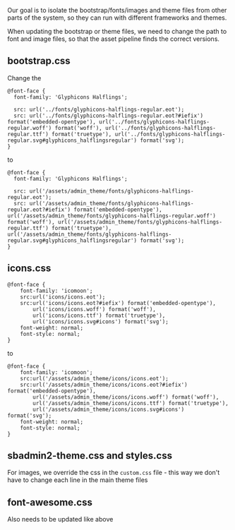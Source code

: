 Our goal is to isolate the bootstrap/fonts/images and theme files from other parts of the system, so they can run with different frameworks and themes.

When updating the bootstrap or theme files, we need to change the path to font and image files, so that the asset pipeline finds the correct versions.

## bootstrap.css

Change the

    @font-face {
      font-family: 'Glyphicons Halflings';

      src: url('../fonts/glyphicons-halflings-regular.eot');
      src: url('../fonts/glyphicons-halflings-regular.eot?#iefix') format('embedded-opentype'), url('../fonts/glyphicons-halflings-regular.woff') format('woff'), url('../fonts/glyphicons-halflings-regular.ttf') format('truetype'), url('../fonts/glyphicons-halflings-regular.svg#glyphicons_halflingsregular') format('svg');
    }

to

    @font-face {
      font-family: 'Glyphicons Halflings';

      src: url('/assets/admin_theme/fonts/glyphicons-halflings-regular.eot');
      src: url('/assets/admin_theme/fonts/glyphicons-halflings-regular.eot?#iefix') format('embedded-opentype'), url('/assets/admin_theme/fonts/glyphicons-halflings-regular.woff') format('woff'), url('/assets/admin_theme/fonts/glyphicons-halflings-regular.ttf') format('truetype'), url('/assets/admin_theme/fonts/glyphicons-halflings-regular.svg#glyphicons_halflingsregular') format('svg');
    }

## icons.css

    @font-face {
    	font-family: 'icomoon';
    	src:url('icons/icons.eot');
    	src:url('icons/icons.eot?#iefix') format('embedded-opentype'),
    		url('icons/icons.woff') format('woff'),
    		url('icons/icons.ttf') format('truetype'),
    		url('icons/icons.svg#icons') format('svg');
    	font-weight: normal;
    	font-style: normal;
    }

to

    @font-face {
    	font-family: 'icomoon';
    	src:url('/assets/admin_theme/icons/icons.eot');
    	src:url('/assets/admin_theme/icons/icons.eot?#iefix') format('embedded-opentype'),
    		url('/assets/admin_theme/icons/icons.woff') format('woff'),
    		url('/assets/admin_theme/icons/icons.ttf') format('truetype'),
    		url('/assets/admin_theme/icons/icons.svg#icons') format('svg');
    	font-weight: normal;
    	font-style: normal;
    }

## sbadmin2-theme.css and styles.css

For images, we override the css in the `custom.css` file - this way we don't have to change each line in the main theme files

## font-awesome.css

Also needs to be updated like above